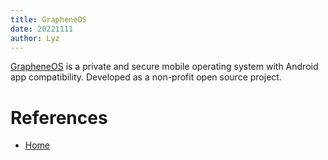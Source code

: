 ```yaml
---
title: GrapheneOS
date: 20221111
author: Lyz
---
```


[GrapheneOS](https://grapheneos.org/) is a private and secure mobile operating
system with Android app compatibility. Developed as a non-profit open source
project.

# References

- [Home](https://grapheneos.org/)
